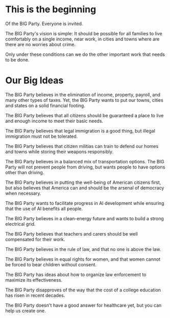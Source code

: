 # This is the beginning

Of the BIG Party. Everyone is invited.

The BIG Party's vision is simple: It should be possible for all families to live comfortably on a single income, near work, in cities and towns where are there are no worries about crime. 

Only under these conditions can we do the other important work that needs to be done. 

# Our Big Ideas

The BIG Party believes in the elimination of income, property, payroll, and many other types of taxes. Yet, the BIG Party wants to put our towns, cities and states on a solid financial footing. 

The BIG Party believes that all citizens should be guaranteed a place to live and enough income to meet their basic needs. 

The BIG Party believes that legal immigration is a good thing, but illegal immigration must not be tolerated. 

The BIG Party believes that citizen militias can train to defend our homes and towns while storing their weapons responsibly. 

The BIG Party believes in a balanced mix of transportation options. The BIG Party will not prevent people from driving, but wants people to have options other than driving. 

The BIG Party believes in putting the well-being of American citizens first, but also believes that America can and should be the arsenal of democracy when necessary. 

The BIG Party wants to facilitate progress in AI development while ensuring that the use of AI benefits all people. 

The BIG Party believes in a clean-energy future and wants to build a strong electrical grid. 

The BIG Party believes that teachers and carers should be well compensated for their work. 

The BIG Party believes in the rule of law, and that no one is above the law. 

The BIG Party believes in equal rights for women, and that women cannot be forced to bear children without consent. 

The BIG Party has ideas about how to organize law enforcement to maximize its effectiveness. 

The BIG Party disapproves of the way that the cost of a college education has risen in recent decades. 

The BIG Party doesn't have a good answer for healthcare yet, but you can help us create one. 








